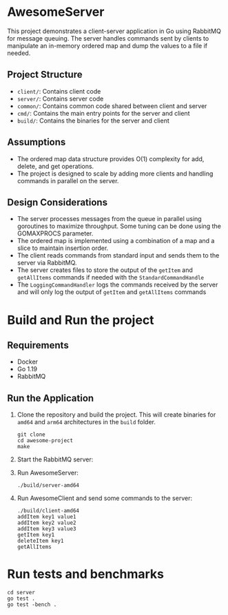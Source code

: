 # AwesomeServer

This project demonstrates a client-server application in Go using RabbitMQ for message queuing. 
The server handles commands sent by clients to manipulate an in-memory ordered map and dump the values to a file if needed.

## Project Structure

- `client/`: Contains client code
- `server/`: Contains server code
- `common/`: Contains common code shared between client and server
- `cmd/`: Contains the main entry points for the server and client
- `build/`: Contains the binaries for the server and client

## Assumptions
- The ordered map data structure provides O(1) complexity for add, delete, and get operations.
- The project is designed to scale by adding more clients and handling commands in parallel on the server.

## Design Considerations
- The server processes messages from the queue in parallel using goroutines to maximize throughput. Some tuning can be done using the GOMAXPROCS parameter.
- The ordered map is implemented using a combination of a map and a slice to maintain insertion order.
- The client reads commands from standard input and sends them to the server via RabbitMQ.
- The server creates files to store the output of the `getItem` and `getAllItems` commands if needed with the `StandardCommandHandle`
- The `LoggingCommandHandler` logs the commands received by the server and will only log the output of `getItem` and `getAllItems` commands

# Build and Run the project

## Requirements

- Docker
- Go 1.19
- RabbitMQ

## Run the Application

1. Clone the repository and build the project. This will create binaries for `amd64` and `arm64` architectures in the `build` folder.
   ```shell
   git clone
   cd awesome-project
   make
   ```
   
2. Start the RabbitMQ server:
3. Run AwesomeServer:
    ```shell
   ./build/server-amd64
    ```
   
4. Run AwesomeClient and send some commands to the server:

    ```shell
   ./build/client-amd64
   addItem key1 value1
   addItem key2 value2
   addItem key3 value3
   getItem key1
   deleteItem key1
   getAllItems
    ```
   
# Run tests and benchmarks

```shell
cd server
go test .
go test -bench .
```

